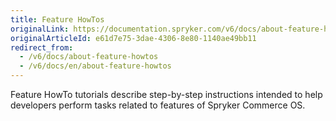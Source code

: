 ```yaml
---
title: Feature HowTos
originalLink: https://documentation.spryker.com/v6/docs/about-feature-howtos
originalArticleId: e61d7e75-3dae-4306-8e80-1140ae49bb11
redirect_from:
  - /v6/docs/about-feature-howtos
  - /v6/docs/en/about-feature-howtos
---
```


Feature HowTo tutorials describe step-by-step instructions intended to help developers perform tasks related to features of Spryker Commerce OS.
